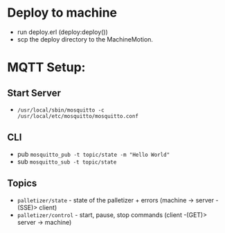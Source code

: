# Deploy to machine

* run deploy.erl (deploy:deploy())
* scp the deploy directory to the MachineMotion.




# MQTT Setup:

## Start Server
* `/usr/local/sbin/mosquitto -c /usr/local/etc/mosquitto/mosquitto.conf`

## CLI
* pub `mosquitto_pub -t topic/state -m "Hello World"`
* sub `mosquitto_sub -t topic/state`


## Topics
* `palletizer/state` - state of the palletizer + errors (machine -> server -(SSE)> client)
* `palletizer/control` - start, pause, stop commands (client -(GET)> server -> machine)
